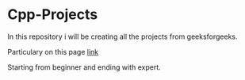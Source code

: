 # Cpp-Projects
In this repository i will be creating all the projects from geeksforgeeks.

Particulary on this page [link](https://www.geeksforgeeks.org/cpp/top-50-cpp-project-ideas-for-beginners-advanced/#beginner-level-c-projects-ideas)

Starting from beginner and ending with expert.
